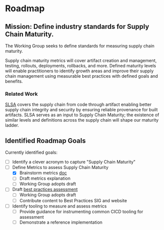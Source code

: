 # Roadmap

## Mission: Define industry standards for Supply Chain Maturity.

The Working Group seeks to define standards for measuring supply chain maturity.

Supply chain maturity metrics will cover artifact creation and management,
testing, rollouts, deployments, rollbacks, and more. Defined maturity levels will
enable practitioners to identify growth areas and improve their supply chain management
using measurable best practices with defined goals and benefits.

### Related Work

[SLSA](http://slsa.dev) covers the supply chain from code through artifact enabling
better supply chain integrity and security by ensuring reliable provenance for built
artifacts. SLSA serves as an input to Supply Chain Maturity; the existence of similar
levels and definitions across the supply chain will shape our maturity ladder.

## Identified Roadmap Goals

Currently identified goals:

* [ ] Identify a clever acronym to capture "Supply Chain Maturity"
* [ ] Define Metrics to assess Supply Chain Maturity
  * [x] Brainstorm metrics [doc](https://docs.google.com/document/d/1rGvQv2GH8HYbQUZxg89LmWsYe8-MyeTEcj08nwULitw/edit?pli=1#)
  * [ ] Draft metrics explanation
  * [ ] Working Group adopts draft
* [ ] Draft [best practices assessment](https://bestpractices.cd.foundation/learn/assess/)
  * [ ] Working Group adopts draft
  * [ ] Contribute content to Best Practices SIG and website
* [ ] Identify tooling to measure and assess metrics
  * [ ] Provide guidance for instrumenting common CICD tooling for assessment
  * [ ] Demonstrate a reference implementation
